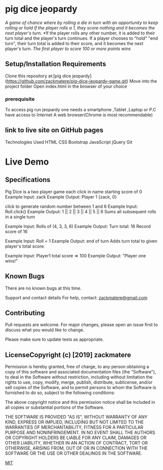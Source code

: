 # pig dice jeopardy

*A game of chance where by rolling a die in turn with an opportunity to keep rolling or hold If the player rolls a 1, they score nothing and it becomes the next player's turn.*
 *If the player rolls any other number, it is added to their turn total and the player's turn continues.
If a player chooses to "hold" "end turn", their turn total is added to their score, and it becomes the next player's turn. *The first player to score 100 or more points wins*


## Setup/Installation Requirements
Clone this repository at:[pig dice jeopardy]
(https://github.com/zackmatere/pig-dice-jeopardy-game.git)
Move into the project folder
Open index.html in the browser of your choice
### prerequisite
To access pig run jeopardy one needs a smartphone ,Tablet ,Laptop or P.C have access to Internet A web browser(Chrome is most recommendable)


## link to live site on GitHub pages

Technologies Used
HTML CSS Bootstrap JavaScript jQuery Git

# Live Demo

## Specifications

Pig Dice is a two player game each click in name
 starting score of 0
Example Input: zack
Example Output: Player 1 {zack, 0}

click to generate random number between 1 and 6
Example Input: Roll.click()
Example Output: 1 || 2 || 3 || 4 || 5 || 6
Sums all subsequent rolls in a single turn

Example Input: Rolls of (4, 3, 3, 6)
Example Output: Turn total: 16
Record score of 16

Example Input: Roll = 1
Example Output: end of turn
Adds turn total to given player's total score.

Example Input: Player1 total score => 100
Example Output: "Player one wins!"


## Known Bugs
There are no known bugs at this time.

Support and contact details
For help, contact:
zackmatere@gmail.com

## Contributing
Pull requests are welcome. For major changes, please open an issue first to discuss what you would like to change.

Please make sure to update tests as appropriate.

## LicenseCopyright (c) [2019] zackmatere

Permission is hereby granted, free of charge, to any person obtaining a copy of this software and associated documentation files (the "Software"), to deal in the Software without restriction, including without limitation the rights to use, copy, modify, merge, publish, distribute, sublicense, and/or sell copies of the Software, and to permit persons to whom the Software is furnished to do so, subject to the following conditions:

The above copyright notice and this permission notice shall be included in all copies or substantial portions of the Software.

THE SOFTWARE IS PROVIDED "AS IS", WITHOUT WARRANTY OF ANY KIND, EXPRESS OR IMPLIED, INCLUDING BUT NOT LIMITED TO THE WARRANTIES OF MERCHANTABILITY, FITNESS FOR A PARTICULAR PURPOSE AND NONINFRINGEMENT. IN NO EVENT SHALL THE AUTHORS OR COPYRIGHT HOLDERS BE LIABLE FOR ANY CLAIM, DAMAGES OR OTHER LIABILITY, WHETHER IN AN ACTION OF CONTRACT, TORT OR OTHERWISE, ARISING FROM, OUT OF OR IN CONNECTION WITH THE SOFTWARE OR THE USE OR OTHER DEALINGS IN THE SOFTWARE.

[MIT](https://choosealicense.com/licenses/mit/)
